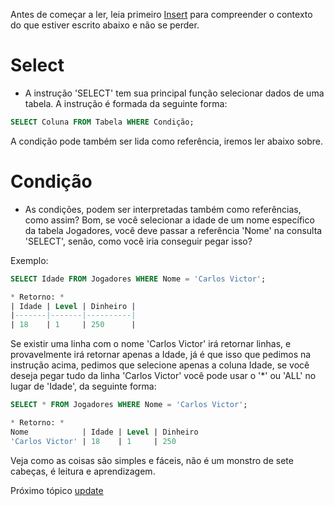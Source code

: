 Antes de começar a ler, leia primeiro [Insert](https://github.com/CarlinCV/sqlite-tutorial/blob/main/Extra/insert.md) para compreender o contexto do que estiver escrito abaixo e não se perder.

# Select
- A instrução 'SELECT' tem sua principal função selecionar dados de uma tabela. A instrução é formada da seguinte forma:
```sql
SELECT Coluna FROM Tabela WHERE Condição;
```
A condição pode também ser lida como referência, iremos ler abaixo sobre.

# Condição
- As condições, podem ser interpretadas também como referências, como assim? Bom, se você selecionar a idade de um nome específico da tabela Jogadores, você deve passar a referência 'Nome' na consulta 'SELECT', senão, como você iria conseguir pegar isso?

Exemplo:
```sql
SELECT Idade FROM Jogadores WHERE Nome = 'Carlos Victor';

* Retorno: *
| Idade	| Level	| Dinheiro |
|-------|-------|----------|
| 18	| 1 	| 250      |
```
Se existir uma linha com o nome 'Carlos Victor' irá retornar linhas, e provavelmente irá retornar apenas a Idade, já é que isso que pedimos na instrução acima, pedimos que selecione apenas a coluna Idade, se você deseja pegar tudo da linha 'Carlos Victor' você pode usar o '\*' ou 'ALL' no lugar de 'Idade', da seguinte forma:

```sql
SELECT * FROM Jogadores WHERE Nome = 'Carlos Victor';

* Retorno: *
Nome			| Idade | Level	| Dinheiro
'Carlos Victor'	| 18	| 1 	| 250
```

Veja como as coisas são simples e fáceis, não é um monstro de sete cabeças, é leitura e aprendizagem.

Próximo tópico [update](https://github.com/CarlinCV/sqlite-tutorial/blob/main/Extra/update.md)